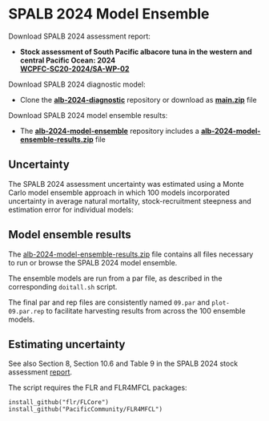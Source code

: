 # SPALB 2024 Model Ensemble

Download SPALB 2024 assessment report:

- **Stock assessment of South Pacific albacore tuna in the western and central Pacific Ocean: 2024**\
  **[WCPFC-SC20-2024/SA-WP-02](https://meetings.wcpfc.int/node/23119)**

Download SPALB 2024 diagnostic model:

- Clone the **[alb-2024-diagnostic](https://github.com/PacificCommunity/ofp-sam-alb-2024-diagnostic)** repository or download as **[main.zip](https://github.com/PacificCommunity/ofp-sam-alb-2024-diagnostic/archive/refs/heads/main.zip)** file

Download SPALB 2024 model ensemble results:

- The **[alb-2024-model-ensemble](https://github.com/PacificCommunity/ofp-sam-alb-2024-model-ensemble)** repository includes a **[alb-2024-model-ensemble-results.zip](https://github.com/PacificCommunity/ofp-sam-alb-2024-model-ensemble/releases/download/file/alb-2024-model-ensemble-results.zip)** file

## Uncertainty

The SPALB 2024 assessment uncertainty was estimated using a Monte Carlo model ensemble approach in which 100 models incorporated uncertainty in average natural mortality, stock-recruitment steepness and
estimation error for individual models:

## Model ensemble results

The [alb-2024-model-ensemble-results.zip](https://github.com/PacificCommunity/ofp-sam-alb-2024-model-ensemble/releases/download/alb-2024-model-ensemble-results.zip/alb-2024-model-ensemble-results.zip) file contains all files necessary to run or browse the SPALB 2024 model ensemble.

The ensemble models are run from a par file, as described in the corresponding `doitall.sh` script.

The final par and rep files are consistently named `09.par` and `plot-09.par.rep` to facilitate harvesting results from across the 100 ensemble models.

## Estimating uncertainty

See also Section 8, Section 10.6 and Table 9 in the SPALB 2024 stock assessment [report](https://meetings.wcpfc.int/node/23119).

The script requires the FLR and FLR4MFCL packages:
```
install_github("flr/FLCore")
install_github("PacificCommunity/FLR4MFCL")
```
